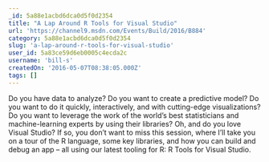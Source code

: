 ```yaml
---
_id: 5a88e1acbd6dca0d5f0d2354
title: "A Lap Around R Tools for Visual Studio"
url: 'https://channel9.msdn.com/Events/Build/2016/B884'
category: 5a88e1acbd6dca0d5f0d2354
slug: 'a-lap-around-r-tools-for-visual-studio'
user_id: 5a83ce59d6eb0005c4ecda2c
username: 'bill-s'
createdOn: '2016-05-07T08:38:05.000Z'
tags: []
---
```


Do you have data to analyze? Do you want to create a predictive model? Do you want to do it quickly, interactively, and with cutting-edge visualizations? Do you want to leverage the work of the world’s best statisticians and machine-learning experts by using their libraries? Oh, and do you love Visual Studio? If so, you don’t want to miss this session, where I’ll take you on a tour of the R language, some key libraries, and how you can build and debug an app – all using our latest tooling for R: R Tools for Visual Studio.
